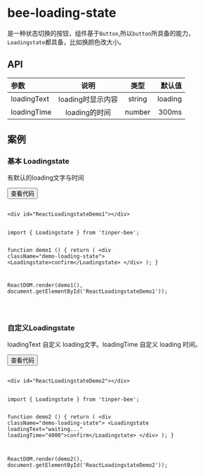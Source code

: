# bee-loading-state

是一种状态切换的按钮，组件基于`Button`,所以`button`所具备的能力，`Loadingstate`都具备，比如换颜色改大小。


## API

|参数|说明|类型|默认值|
|:--|:---:|:--:|---:|
|loadingText|loading时显示内容|string|loading|
|loadingTime|loading的时间|number|300ms|


## 案例

### 基本 Loadingstate

有默认的loading文字与时间

<div class="example-content"><div id="ReactLoadingstateDemo1"></div>
</div>



<div class="ex-code-par"><button  class="u-button u-button-block u-button-accent margin-top-15 codeOptBtn" ><i class="uf uf-arrow-down"></i>查看代码</button><div class="examples-code"><pre><code>
&lt;div id="ReactLoadingstateDemo1">&lt;/div>
</code></pre>
</div>



<div class="examples-code"><pre><code>
import { Loadingstate } from 'tinper-bee';

function demo1 () {
    return (
        &lt;div className="demo-loading-state">
        	&lt;Loadingstate>confirm&lt;/Loadingstate>
        &lt;/div>
    );
}


ReactDOM.render(demo1(), document.getElementById('ReactLoadingstateDemo1'));

</code></pre>
</div>
</div>

### 自定义Loadingstate

loadingText 自定义 loading文字。loadingTime 自定义 loading 时间。

<div class="example-content"><div id="ReactLoadingstateDemo2"></div>
</div>




<script>
/******/ (function(modules) { // webpackBootstrap
/******/ 	// The module cache
/******/ 	var installedModules = {};

/******/ 	// The require function
/******/ 	function __webpack_require__(moduleId) {

/******/ 		// Check if module is in cache
/******/ 		if(installedModules[moduleId])
/******/ 			return installedModules[moduleId].exports;

/******/ 		// Create a new module (and put it into the cache)
/******/ 		var module = installedModules[moduleId] = {
/******/ 			exports: {},
/******/ 			id: moduleId,
/******/ 			loaded: false
/******/ 		};

/******/ 		// Execute the module function
/******/ 		modules[moduleId].call(module.exports, module, module.exports, __webpack_require__);

/******/ 		// Flag the module as loaded
/******/ 		module.loaded = true;

/******/ 		// Return the exports of the module
/******/ 		return module.exports;
/******/ 	}


/******/ 	// expose the modules object (__webpack_modules__)
/******/ 	__webpack_require__.m = modules;

/******/ 	// expose the module cache
/******/ 	__webpack_require__.c = installedModules;

/******/ 	// __webpack_public_path__
/******/ 	__webpack_require__.p = "";

/******/ 	// Load entry module and return exports
/******/ 	return __webpack_require__(0);
/******/ })
/************************************************************************/
/******/ ([
/* 0 */
/***/ function(module, exports, __webpack_require__) {

	'use strict';

	var _src = __webpack_require__(1);

	var _src2 = _interopRequireDefault(_src);

	var _react = __webpack_require__(3);

	var _react2 = _interopRequireDefault(_react);

	var _reactDom = __webpack_require__(7);

	var _reactDom2 = _interopRequireDefault(_reactDom);

	function _interopRequireDefault(obj) { return obj && obj.__esModule ? obj : { 'default': obj }; }

	function demo1() {
	    return _react2['default'].createElement(
	        'div',
	        { className: 'demo-loading-state' },
	        _react2['default'].createElement(
	            _src2['default'],
	            null,
	            'confirm'
	        )
	    );
	}

	function demo2() {
	    return _react2['default'].createElement(
	        'div',
	        { className: 'demo-loading-state' },
	        _react2['default'].createElement(
	            _src2['default'],
	            { loadingText: 'waiting...', loadingTime: '4000' },
	            'confirm'
	        )
	    );
	}

	_reactDom2['default'].render(demo1(), document.getElementById('ReactLoadingstateDemo1'));
	_reactDom2['default'].render(demo2(), document.getElementById('ReactLoadingstateDemo2'));

/***/ },
/* 1 */
/***/ function(module, exports, __webpack_require__) {

	'use strict';

	Object.defineProperty(exports, "__esModule", {
	  value: true
	});

	var _Loadingstate = __webpack_require__(2);

	var _Loadingstate2 = _interopRequireDefault(_Loadingstate);

	function _interopRequireDefault(obj) { return obj && obj.__esModule ? obj : { 'default': obj }; }

	exports['default'] = _Loadingstate2['default'];
	module.exports = exports['default'];

/***/ },
/* 2 */
/***/ function(module, exports, __webpack_require__) {

	'use strict';

	Object.defineProperty(exports, "__esModule", {
		value: true
	});

	var _extends = Object.assign || function (target) { for (var i = 1; i < arguments.length; i++) { var source = arguments[i]; for (var key in source) { if (Object.prototype.hasOwnProperty.call(source, key)) { target[key] = source[key]; } } } return target; };

	var _react = __webpack_require__(3);

	var _react2 = _interopRequireDefault(_react);

	var _classnames = __webpack_require__(4);

	var _classnames2 = _interopRequireDefault(_classnames);

	var _beeButton = __webpack_require__(5);

	var _beeButton2 = _interopRequireDefault(_beeButton);

	function _interopRequireDefault(obj) { return obj && obj.__esModule ? obj : { 'default': obj }; }

	function _defaults(obj, defaults) { var keys = Object.getOwnPropertyNames(defaults); for (var i = 0; i < keys.length; i++) { var key = keys[i]; var value = Object.getOwnPropertyDescriptor(defaults, key); if (value && value.configurable && obj[key] === undefined) { Object.defineProperty(obj, key, value); } } return obj; }

	function _objectWithoutProperties(obj, keys) { var target = {}; for (var i in obj) { if (keys.indexOf(i) >= 0) continue; if (!Object.prototype.hasOwnProperty.call(obj, i)) continue; target[i] = obj[i]; } return target; }

	function _classCallCheck(instance, Constructor) { if (!(instance instanceof Constructor)) { throw new TypeError("Cannot call a class as a function"); } }

	function _possibleConstructorReturn(self, call) { if (!self) { throw new ReferenceError("this hasn't been initialised - super() hasn't been called"); } return call && (typeof call === "object" || typeof call === "function") ? call : self; }

	function _inherits(subClass, superClass) { if (typeof superClass !== "function" && superClass !== null) { throw new TypeError("Super expression must either be null or a function, not " + typeof superClass); } subClass.prototype = Object.create(superClass && superClass.prototype, { constructor: { value: subClass, enumerable: false, writable: true, configurable: true } }); if (superClass) Object.setPrototypeOf ? Object.setPrototypeOf(subClass, superClass) : _defaults(subClass, superClass); }

	var propTypes = {
		/**
	  * @title loading时间
	  */
		loadingTime: _react.PropTypes.string,
		/**
	  * @title loading时的文字
	  */
		loadingText: _react.PropTypes.string

	};

	var defaultProps = {
		loadingTime: '300',
		loadingText: 'loading'
	};

	var clsPrefix = 'u-button';

	var Loadingstate = function (_Component) {
		_inherits(Loadingstate, _Component);

		function Loadingstate(props) {
			_classCallCheck(this, Loadingstate);

			var _this = _possibleConstructorReturn(this, _Component.call(this, props));

			_this.state = {
				clickFlag: false,
				loadingText: _this.props.children
			};
			return _this;
		}
		/**
	  * 手动触发修改状态
	  */


		Loadingstate.prototype.handleClick = function handleClick() {
			this.setState({ clickFlag: true, loadingText: this.props.loadingText });
			/**
	   * 设置定时器 根据参数时间 设定定时时间 而去改变状态
	   */
			this.timer = setInterval(function () {
				this.setState({ clickFlag: false, loadingText: this.props.children });
			}.bind(this), this.props.loadingTime);
		};
		// 组件移除


		Loadingstate.prototype.componentWillUnmount = function componentWillUnmount() {

			clearInterval(this.timer);
		};

		Loadingstate.prototype.render = function render() {
			var _props = this.props;
			var loadingTime = _props.loadingTime;
			var loadingText = _props.loadingText;

			var others = _objectWithoutProperties(_props, ['loadingTime', 'loadingText']);

			return _react2['default'].createElement(
				_beeButton2['default'],
				_extends({
					disabled: this.state.clickFlag,
					onClick: this.handleClick.bind(this)
				}, others),
				this.state.loadingText
			);
		};

		return Loadingstate;
	}(_react.Component);

	Loadingstate.propTypes = propTypes;
	Loadingstate.defaultProps = defaultProps;

	exports['default'] = Loadingstate;
	module.exports = exports['default'];

/***/ },
/* 3 */
/***/ function(module, exports) {

	module.exports = React;

/***/ },
/* 4 */
/***/ function(module, exports, __webpack_require__) {

	var __WEBPACK_AMD_DEFINE_ARRAY__, __WEBPACK_AMD_DEFINE_RESULT__;/*!
	  Copyright (c) 2016 Jed Watson.
	  Licensed under the MIT License (MIT), see
	  http://jedwatson.github.io/classnames
	*/
	/* global define */

	(function () {
		'use strict';

		var hasOwn = {}.hasOwnProperty;

		function classNames () {
			var classes = [];

			for (var i = 0; i < arguments.length; i++) {
				var arg = arguments[i];
				if (!arg) continue;

				var argType = typeof arg;

				if (argType === 'string' || argType === 'number') {
					classes.push(arg);
				} else if (Array.isArray(arg)) {
					classes.push(classNames.apply(null, arg));
				} else if (argType === 'object') {
					for (var key in arg) {
						if (hasOwn.call(arg, key) && arg[key]) {
							classes.push(key);
						}
					}
				}
			}

			return classes.join(' ');
		}

		if (typeof module !== 'undefined' && module.exports) {
			module.exports = classNames;
		} else if (true) {
			// register as 'classnames', consistent with npm package name
			!(__WEBPACK_AMD_DEFINE_ARRAY__ = [], __WEBPACK_AMD_DEFINE_RESULT__ = function () {
				return classNames;
			}.apply(exports, __WEBPACK_AMD_DEFINE_ARRAY__), __WEBPACK_AMD_DEFINE_RESULT__ !== undefined && (module.exports = __WEBPACK_AMD_DEFINE_RESULT__));
		} else {
			window.classNames = classNames;
		}
	}());


/***/ },
/* 5 */
/***/ function(module, exports, __webpack_require__) {

	'use strict';

	Object.defineProperty(exports, "__esModule", {
	  value: true
	});

	var _Button = __webpack_require__(6);

	var _Button2 = _interopRequireDefault(_Button);

	function _interopRequireDefault(obj) { return obj && obj.__esModule ? obj : { "default": obj }; }

	exports["default"] = _Button2["default"];
	module.exports = exports['default'];

/***/ },
/* 6 */
/***/ function(module, exports, __webpack_require__) {

	'use strict';

	Object.defineProperty(exports, "__esModule", {
	    value: true
	});

	var _extends = Object.assign || function (target) { for (var i = 1; i < arguments.length; i++) { var source = arguments[i]; for (var key in source) { if (Object.prototype.hasOwnProperty.call(source, key)) { target[key] = source[key]; } } } return target; };

	var _react = __webpack_require__(3);

	var _react2 = _interopRequireDefault(_react);

	var _reactDom = __webpack_require__(7);

	var _reactDom2 = _interopRequireDefault(_reactDom);

	var _classnames = __webpack_require__(4);

	var _classnames2 = _interopRequireDefault(_classnames);

	function _interopRequireDefault(obj) { return obj && obj.__esModule ? obj : { "default": obj }; }

	function _defaults(obj, defaults) { var keys = Object.getOwnPropertyNames(defaults); for (var i = 0; i < keys.length; i++) { var key = keys[i]; var value = Object.getOwnPropertyDescriptor(defaults, key); if (value && value.configurable && obj[key] === undefined) { Object.defineProperty(obj, key, value); } } return obj; }

	function _objectWithoutProperties(obj, keys) { var target = {}; for (var i in obj) { if (keys.indexOf(i) >= 0) continue; if (!Object.prototype.hasOwnProperty.call(obj, i)) continue; target[i] = obj[i]; } return target; }

	function _classCallCheck(instance, Constructor) { if (!(instance instanceof Constructor)) { throw new TypeError("Cannot call a class as a function"); } }

	function _possibleConstructorReturn(self, call) { if (!self) { throw new ReferenceError("this hasn't been initialised - super() hasn't been called"); } return call && (typeof call === "object" || typeof call === "function") ? call : self; }

	function _inherits(subClass, superClass) { if (typeof superClass !== "function" && superClass !== null) { throw new TypeError("Super expression must either be null or a function, not " + typeof superClass); } subClass.prototype = Object.create(superClass && superClass.prototype, { constructor: { value: subClass, enumerable: false, writable: true, configurable: true } }); if (superClass) Object.setPrototypeOf ? Object.setPrototypeOf(subClass, superClass) : _defaults(subClass, superClass); }

	var propTypes = {
	    /**
	     * @title 尺寸
	     */
	    size: _react.PropTypes.oneOf(['sm', 'xg', 'lg', '']),
	    /**
	     * @title 样式
	     */
	    style: _react.PropTypes.object,
	    /**
	     * @title 形状
	     */
	    shape: _react.PropTypes.oneOf(['block', 'round', 'squared', 'floating', 'pillRight', 'pillLeft', '']),
	    /**
	    * @title 类型
	    */
	    type: _react.PropTypes.oneOf(['primary', 'accent', 'success', 'info', 'warning', 'danger', '']),
	    /**
	     * @title 是否禁用
	     * @veIgnore
	     */
	    disabled: _react.PropTypes.bool,
	    /**
	     * @title 类名
	     * @veIgnore
	     */
	    className: _react.PropTypes.string,
	    /**
	     * @title 内容
	     */
	    children: _react.PropTypes.oneOfType([_react2["default"].PropTypes.element, _react2["default"].PropTypes.string]),
	    /**
	     * @title <button> 的 type
	     * @veIgnore
	     */
	    htmlType: _react.PropTypes.oneOf(['submit', 'button', 'reset'])
	};

	var defaultProps = {
	    size: '',
	    type: 'primary',
	    shape: '',
	    disabled: false,
	    className: '',
	    children: '',
	    htmlType: 'button'
	};

	var sizeMap = {
	    sm: 'sm',
	    xg: 'xg',
	    lg: 'lg'
	},
	    typeMap = {
	    primary: 'primary',
	    accent: 'accent',
	    success: 'success',
	    info: 'info',
	    warning: 'warning',
	    danger: 'danger'
	},
	    shapeMap = {
	    block: 'block',
	    round: 'round',
	    squared: 'squared',
	    floating: 'floating',
	    pillRight: 'pill-right',
	    pillLeft: 'pill-left'
	},
	    clsPrefix = 'u-button';

	var Button = function (_React$Component) {
	    _inherits(Button, _React$Component);

	    function Button(props) {
	        _classCallCheck(this, Button);

	        return _possibleConstructorReturn(this, _React$Component.call(this, props));
	    }

	    Button.prototype.render = function render() {
	        var _props = this.props;
	        var type = _props.type;
	        var shape = _props.shape;
	        var disabled = _props.disabled;
	        var className = _props.className;
	        var size = _props.size;
	        var children = _props.children;
	        var htmlType = _props.htmlType;

	        var others = _objectWithoutProperties(_props, ['type', 'shape', 'disabled', 'className', 'size', 'children', 'htmlType']);

	        var clsObj = {};
	        if (className) {
	            clsObj[className] = true;
	        }
	        if (sizeMap[size]) {
	            clsObj[clsPrefix + '-' + sizeMap[size]] = true;
	        }
	        if (shapeMap[shape]) {
	            clsObj[clsPrefix + '-' + shapeMap[shape]] = true;
	        }
	        if (typeMap[type]) {
	            clsObj[clsPrefix + '-' + typeMap[type]] = true;
	        }
	        var classNames = (0, _classnames2["default"])(clsPrefix, clsObj);
	        return _react2["default"].createElement(
	            'button',
	            _extends({
	                type: htmlType,
	                className: classNames,
	                disabled: disabled
	            }, others),
	            this.props.children
	        );
	    };

	    return Button;
	}(_react2["default"].Component);

	Button.propTypes = propTypes;
	Button.defaultProps = defaultProps;

	exports["default"] = Button;
	module.exports = exports['default'];

/***/ },
/* 7 */
/***/ function(module, exports) {

	module.exports = ReactDOM;

/***/ }
/******/ ]);

</script>
<div class="ex-code-par"><button  class="u-button u-button-block u-button-accent margin-top-15 codeOptBtn" ><i class="uf uf-arrow-down"></i>查看代码</button><div class="examples-code"><pre><code>
&lt;div id="ReactLoadingstateDemo2">&lt;/div>
</code></pre>
</div>



<div class="examples-code"><pre><code>
import { Loadingstate } from 'tinper-bee';

function demo2 () {
    return (
        &lt;div className="demo-loading-state">
            &lt;Loadingstate loadingText="waiting..." loadingTime="4000">confirm&lt;/Loadingstate>
        &lt;/div>
    );
}


ReactDOM.render(demo2(), document.getElementById('ReactLoadingstateDemo2'));</code></pre>
</div>
</div>